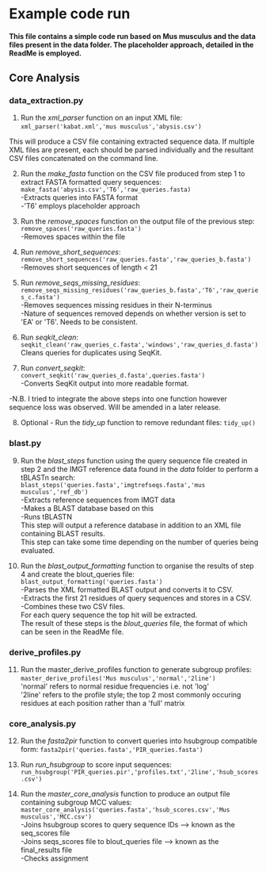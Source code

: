 # Example code run

#### This file contains a simple code run based on Mus musculus and the data files present in the data folder. The placeholder approach, detailed in the ReadMe is employed.

## Core Analysis

### data_extraction.py 
1) Run the *xml_parser* function on an input XML file: `xml_parser('kabat.xml','mus musculus','abysis.csv')` 

This will produce a CSV file containing extracted sequence data. 
If multiple XML files are present, each should be parsed individually and the resultant CSV files concatenated on the command line. 

2) Run the *make_fasta* function on the CSV file produced from step 1 to extract FASTA formatted query sequences: `make_fasta('abysis.csv','T6','raw_queries.fasta)`  
-Extracts queries into FASTA format    
-'T6' employs placeholder approach

3) Run the *remove_spaces* function on the output file of the previous step: `remove_spaces('raw_queries.fasta')`    
-Removes spaces within the file 

4) Run *remove_short_sequences*: `remove_short_sequences('raw_queries.fasta','raw_queries_b.fasta')`  
-Removes short sequences of length < 21  

5) Run *remove_seqs_missing_residues*: `remove_seqs_missing_residues('raw_queries_b.fasta','T6','raw_queries_c.fasta')`  
-Removes sequences missing residues in their N-terminus   
-Nature of sequences removed depends on whether version is set to 'EA' or 'T6'. Needs to be consistent.  

6) Run *seqkit_clean*: `seqkit_clean('raw_queries_c.fasta','windows','raw_queries_d.fasta')`  
Cleans queries for duplicates using SeqKit.  

7) Run *convert_seqkit*: `convert_seqkit('raw_queries_d.fasta',queries.fasta')`      
-Converts SeqKit output into more readable format.  

  
-N.B. I tried to integrate the above steps into one function however sequence loss was observed. Will be amended in a later release.
  
8) Optional - Run the *tidy_up* function to remove redundant files: `tidy_up()`  

### blast.py
9) Run the *blast_steps* function using the query sequence file created in step 2 and the IMGT reference data found in the *data* folder to perform a tBLASTn search: `blast_steps('queries.fasta','imgtrefseqs.fasta','mus musculus','ref_db')`  
-Extracts reference sequences from IMGT data  
-Makes a BLAST database based on this  
-Runs tBLASTN  
This step will output a reference database in addition to an XML file containing BLAST results.    
This step can take some time depending on the number of queries being evaluated.    

10) Run the *blast_output_formatting* function to organise the results of step 4 and create the blout_queries file: `blast_output_formatting('queries.fasta')`  
-Parses the XML formatted BLAST output and converts it to CSV.  
-Extracts the first 21 residues of query sequences and stores in a CSV.  
-Combines these two CSV files.  
For each query sequence the top hit will be extracted.  
The result of these steps is the *blout_queries* file, the format of which can be seen in the ReadMe file.   

### derive_profiles.py

11) Run the master_derive_profiles function to generate subgroup profiles: `master_derive_profiles('Mus musculus','normal','2line')`  
'normal' refers to normal residue frequencies i.e. not 'log'  
'2line' refers to the profile style; the top 2 most commonly occuring residues at each position rather than a 'full' matrix  

### core_analysis.py

12) Run the *fasta2pir* function to convert queries into hsubgroup compatible form: `fasta2pir('queries.fasta','PIR_queries.fasta')`  

13) Run *run_hsubgroup* to score input sequences: `run_hsubgroup('PIR_queries.pir','profiles.txt','2line','hsub_scores.csv')`    

14) Run the *master_core_analysis* function to produce an output file containing subgroup MCC values: `master_core_analysis('queries.fasta','hsub_scores.csv','Mus musculus','MCC.csv')`  
-Joins hsubgroup scores to query sequence IDs --> known as the seq_scores file  
-Joins seqs_scores file to blout_queries file  --> known as the final_results file  
-Checks assignment  
